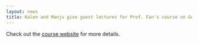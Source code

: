 ```yaml
---
layout: news
title: Kalen and Manju give guest lectures for Prof. Fan's course on Genomic Data Visualization.
---
```


Check out the [course website](https://jef.works/genomic-data-visualization-2023/) for more details.
